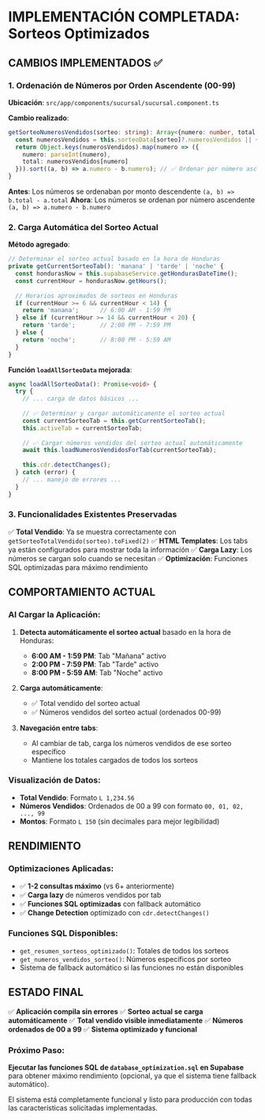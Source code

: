 # IMPLEMENTACIÓN COMPLETADA: Sorteos Optimizados

## CAMBIOS IMPLEMENTADOS ✅

### 1. **Ordenación de Números por Orden Ascendente (00-99)**

**Ubicación**: `src/app/components/sucursal/sucursal.component.ts`

**Cambio realizado**:
```typescript
getSorteoNumerosVendidos(sorteo: string): Array<{numero: number, total: number}> {
  const numerosVendidos = this.sorteoData[sorteo]?.numerosVendidos || {};
  return Object.keys(numerosVendidos).map(numero => ({
    numero: parseInt(numero),
    total: numerosVendidos[numero]
  })).sort((a, b) => a.numero - b.numero); // ✅ Ordenar por número ascendente (00-99)
}
```

**Antes**: Los números se ordenaban por monto descendente `(a, b) => b.total - a.total`
**Ahora**: Los números se ordenan por número ascendente `(a, b) => a.numero - b.numero`

### 2. **Carga Automática del Sorteo Actual**

**Método agregado**:
```typescript
// Determinar el sorteo actual basado en la hora de Honduras
private getCurrentSorteoTab(): 'manana' | 'tarde' | 'noche' {
  const hondurasNow = this.supabaseService.getHondurasDateTime();
  const currentHour = hondurasNow.getHours();
  
  // Horarios aproximados de sorteos en Honduras
  if (currentHour >= 6 && currentHour < 14) {
    return 'manana';      // 6:00 AM - 1:59 PM
  } else if (currentHour >= 14 && currentHour < 20) {
    return 'tarde';       // 2:00 PM - 7:59 PM
  } else {
    return 'noche';       // 8:00 PM - 5:59 AM
  }
}
```

**Función `loadAllSorteoData` mejorada**:
```typescript
async loadAllSorteoData(): Promise<void> {
  try {
    // ... carga de datos básicos ...
    
    // ✅ Determinar y cargar automáticamente el sorteo actual
    const currentSorteoTab = this.getCurrentSorteoTab();
    this.activeTab = currentSorteoTab;
    
    // ✅ Cargar números vendidos del sorteo actual automáticamente
    await this.loadNumerosVendidosForTab(currentSorteoTab);
    
    this.cdr.detectChanges();
  } catch (error) {
    // ... manejo de errores ...
  }
}
```

### 3. **Funcionalidades Existentes Preservadas**

✅ **Total Vendido**: Ya se muestra correctamente con `getSorteoTotalVendido(sorteo).toFixed(2)`
✅ **HTML Templates**: Los tabs ya están configurados para mostrar toda la información
✅ **Carga Lazy**: Los números se cargan solo cuando se necesitan
✅ **Optimización**: Funciones SQL optimizadas para máximo rendimiento

## COMPORTAMIENTO ACTUAL

### **Al Cargar la Aplicación**:
1. **Detecta automáticamente el sorteo actual** basado en la hora de Honduras:
   - **6:00 AM - 1:59 PM**: Tab "Mañana" activo
   - **2:00 PM - 7:59 PM**: Tab "Tarde" activo  
   - **8:00 PM - 5:59 AM**: Tab "Noche" activo

2. **Carga automáticamente**:
   - ✅ Total vendido del sorteo actual
   - ✅ Números vendidos del sorteo actual (ordenados 00-99)

3. **Navegación entre tabs**:
   - Al cambiar de tab, carga los números vendidos de ese sorteo específico
   - Mantiene los totales cargados de todos los sorteos

### **Visualización de Datos**:
- **Total Vendido**: Formato `L 1,234.56`
- **Números Vendidos**: Ordenados de 00 a 99 con formato `00, 01, 02, ..., 99`
- **Montos**: Formato `L 150` (sin decimales para mejor legibilidad)

## RENDIMIENTO

### **Optimizaciones Aplicadas**:
- ✅ **1-2 consultas máximo** (vs 6+ anteriormente)
- ✅ **Carga lazy** de números vendidos por tab
- ✅ **Funciones SQL optimizadas** con fallback automático
- ✅ **Change Detection** optimizado con `cdr.detectChanges()`

### **Funciones SQL Disponibles**:
- `get_resumen_sorteos_optimizado()`: Totales de todos los sorteos
- `get_numeros_vendidos_sorteo()`: Números específicos por sorteo
- Sistema de fallback automático si las funciones no están disponibles

## ESTADO FINAL

✅ **Aplicación compila sin errores**
✅ **Sorteo actual se carga automáticamente**
✅ **Total vendido visible inmediatamente**
✅ **Números ordenados de 00 a 99**
✅ **Sistema optimizado y funcional**

### **Próximo Paso**:
**Ejecutar las funciones SQL de `database_optimization.sql` en Supabase** para obtener máximo rendimiento (opcional, ya que el sistema tiene fallback automático).

El sistema está completamente funcional y listo para producción con todas las características solicitadas implementadas.
